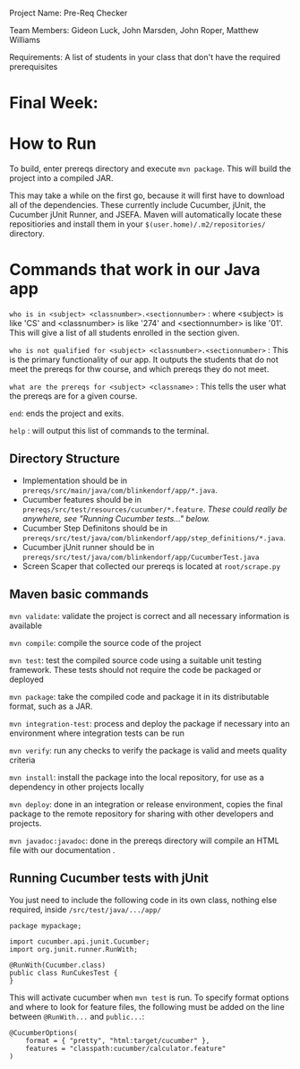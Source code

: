 Project Name: Pre-Req Checker 

Team Members: Gideon Luck, John Marsden, John Roper, Matthew Williams

Requirements: A list of students in your class that don't have the required prerequisites

Final Week:
=======
How to Run
========================
To build, enter prereqs directory and execute `mvn package`. This will build the
project into a compiled JAR. 

This may take a while on the first go, because it will first have to download
all of the dependencies. These currently include Cucumber, jUnit, the Cucumber
jUnit Runner, and JSEFA.
Maven will automatically locate these repositiories and install them in your
`$(user.home)/.m2/repositories/` directory. 

Commands that work in our Java app
========================
`who is in <subject> <classnumber>.<sectionnumber>` : where \<subject\> is like 'CS' and \<classnumber\> is like '274' and  \<sectionnumber\> is like '01'. This will give a list of all students enrolled in the section given.

`who is not qualified for <subject> <classnumber>.<sectionnumber>` : This is the primary functionality of our app. It outputs the students that do not meet the prereqs for thw course, and which prereqs they do not meet. 

`what are the prereqs for <subject> <classname>` : This tells the user what the prereqs are for a given course. 

`end`: ends the project and exits.

`help` : will output this list of commands to the terminal.


Directory Structure
-------------------
+ Implementation should be in `prereqs/src/main/java/com/blinkendorf/app/*.java`.
+ Cucumber features should be in `prereqs/src/test/resources/cucumber/*.feature`.
  *These could really be anywhere, see "Running Cucumber tests..." below.*
+ Cucumber Step Definitons should be in `prereqs/src/test/java/com/blinkendorf/app/step_definitions/*.java`.
+ Cucumber jUnit runner should be in `prereqs/src/test/java/com/blinkendorf/app/CucumberTest.java`
+ Screen Scaper that collected our prereqs is located at `root/scrape.py`

Maven basic commands
---------------
`mvn validate`: validate the project is correct and all necessary information is
available

`mvn compile`: compile the source code of the project

`mvn test`: test the compiled source code using a suitable unit testing
framework. These tests should not require the code be packaged or deployed

`mvn package`: take the compiled code and package it in its distributable
format, such as a JAR.

`mvn integration-test`: process and deploy the package if necessary into an
environment where integration tests can be run

`mvn verify`: run any checks to verify the package is valid and meets quality
criteria

`mvn install`: install the package into the local repository, for use as a
dependency in other projects locally

`mvn deploy`: done in an integration or release environment, copies the final
package to the remote repository for sharing with other developers and projects.

`mvn javadoc:javadoc`: done in the prereqs directory will compile an HTML file with our documentation . 

Running Cucumber tests with jUnit
-----------------------------

You just need to include the following code in its own class, nothing else
required, inside `/src/test/java/.../app/`

```
package mypackage;

import cucumber.api.junit.Cucumber;
import org.junit.runner.RunWith;

@RunWith(Cucumber.class)
public class RunCukesTest {
}
```

This will activate cucumber when `mvn test` is run. To specify format options
and where to look for feature files, the following must be added on the line
between `@RunWith...` and `public...`:
```
@CucumberOptions(
    format = { "pretty", "html:target/cucumber" },
    features = "classpath:cucumber/calculator.feature"
)


